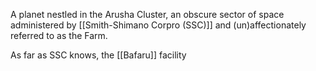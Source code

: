 A planet nestled in the Arusha Cluster, an obscure sector of space administered by [[Smith-Shimano Corpro (SSC)]] and (un)affectionately referred to as the Farm.

As far as SSC knows, the [[Bafaru]] facility